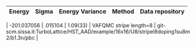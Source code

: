 |       Energy          |  Sigma          | Energy Variance  |  Method                                                          | Data repository                |
| ----------------------| ----------------| -----------------|------------------------------------------------------------------|------------------------------- |

|   -201.037056   |   .015104   |    1.09(33)   | VAFQMC stripe length=8 | git-scm.sissa.it:TurboLattice/HST_AAD/example/16x16/U8/stripel8doping1su8m2/b1.3n/pbc |
